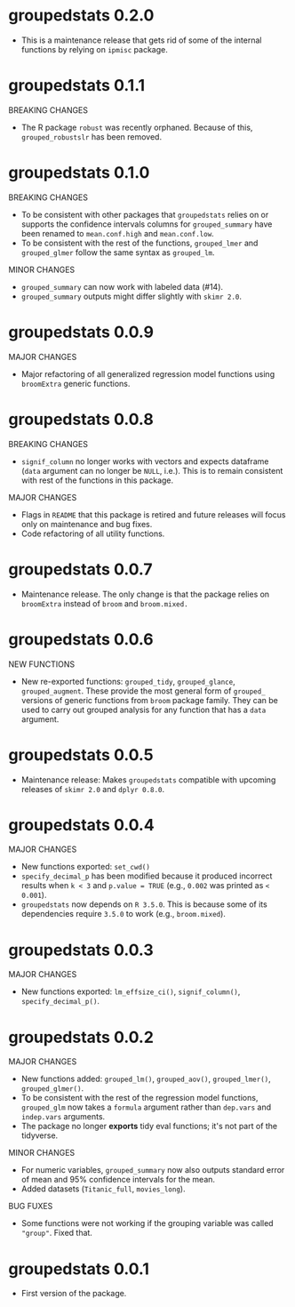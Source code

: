 # groupedstats 0.2.0

  - This is a maintenance release that gets rid of some of the internal
    functions by relying on `ipmisc` package.
 
# groupedstats 0.1.1

BREAKING CHANGES

  - The R package `robust` was recently orphaned. Because of this,
    `grouped_robustslr` has been removed.
 
# groupedstats 0.1.0

BREAKING CHANGES

  - To be consistent with other packages that `groupedstats` relies on or
    supports the confidence intervals columns for `grouped_summary` have been
    renamed to `mean.conf.high` and `mean.conf.low`.
  - To be consistent with the rest of the functions, `grouped_lmer` and
    `grouped_glmer` follow the same syntax as `grouped_lm`.

MINOR CHANGES

  - `grouped_summary` can now work with labeled data (#14).
  - `grouped_summary` outputs might differ slightly with `skimr 2.0`.

# groupedstats 0.0.9

MAJOR CHANGES

  - Major refactoring of all generalized regression model functions using
    `broomExtra` generic functions.

# groupedstats 0.0.8

BREAKING CHANGES

  - `signif_column` no longer works with vectors and expects dataframe (`data`
    argument can no longer be `NULL`, i.e.). This is to remain consistent with
    rest of the functions in this package.

MAJOR CHANGES

  - Flags in `README` that this package is retired and future releases will
    focus only on maintenance and bug fixes. 
  - Code refactoring of all utility functions.

# groupedstats 0.0.7

  - Maintenance release. The only change is that the package relies on
   `broomExtra` instead of `broom` and `broom.mixed.`

# groupedstats 0.0.6
 
NEW FUNCTIONS

  - New re-exported functions: `grouped_tidy`, `grouped_glance`,
    `grouped_augment`. These provide the most general form of `grouped_`
    versions of generic functions from `broom` package family. They can be used
    to carry out grouped analysis for any function that has a `data` argument.

# groupedstats 0.0.5

  - Maintenance release: Makes `groupedstats` compatible with upcoming releases
    of `skimr 2.0` and `dplyr 0.8.0`.

# groupedstats 0.0.4

MAJOR CHANGES

  - New functions exported: `set_cwd()`
  - `specify_decimal_p` has been modified because it produced incorrect results
    when `k < 3` and `p.value = TRUE` (e.g., `0.002` was printed as `< 0.001`).
  - `groupedstats` now depends on `R 3.5.0`. This is because some of its
    dependencies require `3.5.0` to work (e.g., `broom.mixed`).

# groupedstats 0.0.3

MAJOR CHANGES

  - New functions exported: `lm_effsize_ci()`, `signif_column()`,
  `specify_decimal_p()`.

# groupedstats 0.0.2

MAJOR CHANGES

  - New functions added: `grouped_lm()`, `grouped_aov()`, `grouped_lmer()`,
   `grouped_glmer()`.
  - To be consistent with the rest of the regression model functions,
    `grouped_glm` now takes a `formula` argument rather than `dep.vars` and
    `indep.vars` arguments.
  - The package no longer **exports** tidy eval functions; it's not part of the
    tidyverse.

MINOR CHANGES

  - For numeric variables, `grouped_summary` now also outputs standard error of
    mean and 95% confidence intervals for the mean.
  - Added datasets (`Titanic_full`, `movies_long`).
  
BUG FUXES

  - Some functions were not working if the grouping variable was called `"group"`. Fixed that.
  
# groupedstats 0.0.1

* First version of the package.
